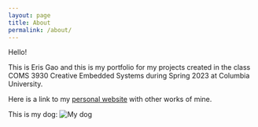 ```yaml
---
layout: page
title: About
permalink: /about/
---
```


Hello!

This is Eris Gao and this is my portfolio for my projects created in the class COMS 3930 Creative Embedded Systems during Spring 2023 at Columbia University.

Here is a link to my [personal website](https://erisgao.cargo.site) with other works of mine.

This is my dog:
![My dog](/MeMakey/assets/uglydog.jpg)
